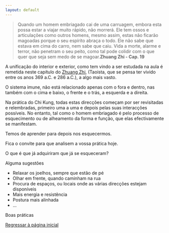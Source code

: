```yaml
---
layout: default
---
```


>Quando um homem embriagado cai de uma carruagem, embora esta possa estar a viajar muito rápido, não morrerá. Ele tem ossos e articulações como outros homens, mesmo assim, estas não ficarão magoadas porque o seu espírito abraça o todo. Ele não sabe que estava em cima do carro, nem sabe que caiu. Vida a morte, alarme e terror, não penetram o seu peito, como tal pode colidir com o que quer que seja sem medo de se magoar.**Zhuang Zhi - Cap. 19**

A unificação do interior e exterior, como tem vindo a ser estudada na aula é remetida neste capítulo do [Zhuang Zhi](https://pt.wikipedia.org/wiki/Chuang-Tzu), (Taoista, que se pensa ter vivido entre os anos 369 a.C. e 286 a.C.), a algo mais vasto. 

O sistema imune, não está relacionado apenas com o fora e dentro, nas também com o cima e baixo, o frente e o trás, a esquerda e a direita. 

Na prática do Chi Kung, todas estas direcções começam por ser revisitadas e relembradas, primeiro uma a uma e depois pelas suas interacções possíveis. No entanto, tal como o homem embriagado é pelo processo de esquecimento ou de alheamento da forma e função, que elas efectivamente se manifestam. 

Temos de aprender para depois nos esquecermos. 

Fica o convite para que analisem a vossa prática hoje. 

O que é que já adquiriram que já se esqueceram?

Alguma sugestões

+ Relaxar os joelhos, sempre que estão de pé
+ Olhar em frente, quando caminham na rua
+ Procura de espaços, ou locais onde as várias direcções estejam disponíveis
+ Mais energia e resistência
+ Postura mais alinhada
+ …

Boas práticas

[Regressar à página inicial](http://devagar.github.io/chikung101/)
